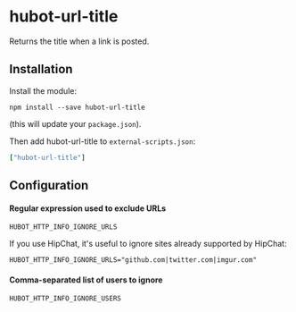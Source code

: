 # hubot-url-title

Returns the title when a link is posted.

## Installation

Install the module:

    npm install --save hubot-url-title

(this will update your `package.json`).

Then add hubot-url-title to `external-scripts.json`:

```coffee
["hubot-url-title"]
```

## Configuration

#### Regular expression used to exclude URLs

    HUBOT_HTTP_INFO_IGNORE_URLS

If you use HipChat, it's useful to ignore sites already supported by HipChat:

    HUBOT_HTTP_INFO_IGNORE_URLS="github.com|twitter.com|imgur.com"

#### Comma-separated list of users to ignore

    HUBOT_HTTP_INFO_IGNORE_USERS
